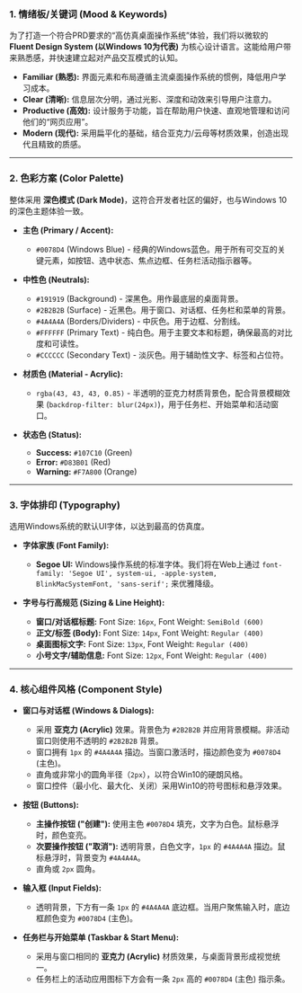 ### **1. 情绪板/关键词 (Mood & Keywords)**

为了打造一个符合PRD要求的“高仿真桌面操作系统”体验，我们将以微软的 **Fluent Design System (以Windows 10为代表)** 为核心设计语言。这能给用户带来熟悉感，并快速建立起对产品交互模式的认知。

*   **Familiar (熟悉):** 界面元素和布局遵循主流桌面操作系统的惯例，降低用户学习成本。
*   **Clear (清晰):** 信息层次分明，通过光影、深度和动效来引导用户注意力。
*   **Productive (高效):** 设计服务于功能，旨在帮助用户快速、直观地管理和访问他们的“网页应用”。
*   **Modern (现代):** 采用扁平化的基础，结合亚克力/云母等材质效果，创造出现代且精致的质感。

---

### **2. 色彩方案 (Color Palette)**

整体采用 **深色模式 (Dark Mode)**，这符合开发者社区的偏好，也与Windows 10的深色主题体验一致。

*   **主色 (Primary / Accent):**
    *   `#0078D4` (Windows Blue) - 经典的Windows蓝色。用于所有可交互的关键元素，如按钮、选中状态、焦点边框、任务栏活动指示器等。

*   **中性色 (Neutrals):**
    *   `#191919` (Background) - 深黑色。用作最底层的桌面背景。
    *   `#2B2B2B` (Surface) - 近黑色。用于窗口、对话框、任务栏和菜单的背景。
    *   `#4A4A4A` (Borders/Dividers) - 中灰色。用于边框、分割线。
    *   `#FFFFFF` (Primary Text) - 纯白色。用于主要文本和标题，确保最高的对比度和可读性。
    *   `#CCCCCC` (Secondary Text) - 淡灰色。用于辅助性文字、标签和占位符。

*   **材质色 (Material - Acrylic):**
    *   `rgba(43, 43, 43, 0.85)` - 半透明的亚克力材质背景色，配合背景模糊效果 (`backdrop-filter: blur(24px)`)，用于任务栏、开始菜单和活动窗口。

*   **状态色 (Status):**
    *   **Success:** `#107C10` (Green)
    *   **Error:** `#D83B01` (Red)
    *   **Warning:** `#F7A800` (Orange)

---

### **3. 字体排印 (Typography)**

选用Windows系统的默认UI字体，以达到最高的仿真度。

*   **字体家族 (Font Family):**
    *   **Segoe UI:** Windows操作系统的标准字体。我们将在Web上通过 `font-family: 'Segoe UI', system-ui, -apple-system, BlinkMacSystemFont, 'sans-serif';` 来优雅降级。

*   **字号与行高规范 (Sizing & Line Height):**
    *   **窗口/对话框标题:** Font Size: `16px`, Font Weight: `SemiBold (600)`
    *   **正文/标签 (Body):** Font Size: `14px`, Font Weight: `Regular (400)`
    *   **桌面图标文字:** Font Size: `13px`, Font Weight: `Regular (400)`
    *   **小号文字/辅助信息:** Font Size: `12px`, Font Weight: `Regular (400)`

---

### **4. 核心组件风格 (Component Style)**

*   **窗口与对话框 (Windows & Dialogs):**
    *   采用 **亚克力 (Acrylic)** 效果。背景色为 `#2B2B2B` 并应用背景模糊。非活动窗口则使用不透明的 `#2B2B2B` 背景。
    *   窗口拥有 `1px` 的 `#4A4A4A` 描边。当窗口激活时，描边颜色变为 `#0078D4` (主色)。
    *   直角或非常小的圆角半径（`2px`），以符合Win10的硬朗风格。
    *   窗口控件（最小化、最大化、关闭）采用Win10的符号图标和悬浮效果。

*   **按钮 (Buttons):**
    *   **主操作按钮 ("创建"):** 使用主色 `#0078D4` 填充，文字为白色。鼠标悬浮时，颜色变亮。
    *   **次要操作按钮 ("取消"):** 透明背景，白色文字，`1px` 的 `#4A4A4A` 描边。鼠标悬浮时，背景变为 `#4A4A4A`。
    *   直角或 `2px` 圆角。

*   **输入框 (Input Fields):**
    *   透明背景，下方有一条 `1px` 的 `#4A4A4A` 底边框。当用户聚焦输入时，底边框颜色变为 `#0078D4` (主色)。

*   **任务栏与开始菜单 (Taskbar & Start Menu):**
    *   采用与窗口相同的 **亚克力 (Acrylic)** 材质效果，与桌面背景形成视觉统一。
    *   任务栏上的活动应用图标下方会有一条 `2px` 高的 `#0078D4` (主色) 指示条。